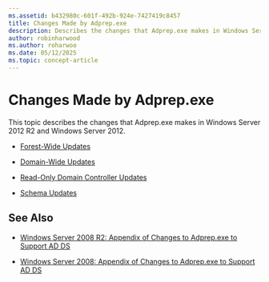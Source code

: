 ```yaml
---
ms.assetid: b432980c-601f-492b-924e-7427419c8457
title: Changes Made by Adprep.exe
description: Describes the changes that Adprep.exe makes in Windows Server 2012 R2 and Windows Server 2012
author: robinharwood
ms.author: roharwoo
ms.date: 05/12/2025
ms.topic: concept-article
---
```


# Changes Made by Adprep.exe

This topic describes the changes that Adprep.exe makes in Windows Server 2012 R2 and Windows Server 2012.

- [Forest-Wide Updates](../../../ad-ds/deploy/RODC/Forest-Wide-Updates.md)

- [Domain-Wide Updates](../../../ad-ds/deploy/Domain-Wide-Updates.md)

- [Read-Only Domain Controller Updates](../../../ad-ds/deploy/RODC/Read-Only-Domain-Controller-Updates.md)

- [Schema Updates](../../../ad-ds/deploy/Schema-Updates.md)

## See Also

- [Windows Server 2008 R2: Appendix of Changes to Adprep.exe to Support AD DS](/previous-versions/windows/it-pro/windows-server-2008-R2-and-2008/dd378876(v=ws.10))

- [Windows Server 2008: Appendix of Changes to Adprep.exe to Support AD DS](/previous-versions/windows/it-pro/windows-server-2008-R2-and-2008/cc770703(v=ws.10))
